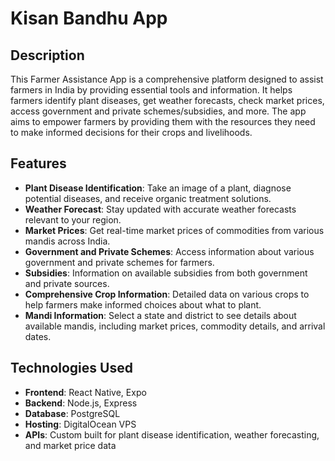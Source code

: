 # Kisan Bandhu App

## Description
This Farmer Assistance App is a comprehensive platform designed to assist farmers in India by providing essential tools and information. It helps farmers identify plant diseases, get weather forecasts, check market prices, access government and private schemes/subsidies, and more. The app aims to empower farmers by providing them with the resources they need to make informed decisions for their crops and livelihoods.

## Features

- **Plant Disease Identification**: Take an image of a plant, diagnose potential diseases, and receive organic treatment solutions.
- **Weather Forecast**: Stay updated with accurate weather forecasts relevant to your region.
- **Market Prices**: Get real-time market prices of commodities from various mandis across India.
- **Government and Private Schemes**: Access information about various government and private schemes for farmers.
- **Subsidies**: Information on available subsidies from both government and private sources.
- **Comprehensive Crop Information**: Detailed data on various crops to help farmers make informed choices about what to plant.
- **Mandi Information**: Select a state and district to see details about available mandis, including market prices, commodity details, and arrival dates.

## Technologies Used

- **Frontend**: React Native, Expo
- **Backend**: Node.js, Express
- **Database**: PostgreSQL
- **Hosting**: DigitalOcean VPS
- **APIs**: Custom built for plant disease identification, weather forecasting, and market price data

